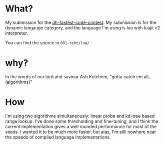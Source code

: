 # What?
My submission for the [dh-fastest-code-contest](https://github.com/rep-movsd/dh-fast-code-contest). My submission is for the dynamic langauge category, and the language I'm using is lua with luajit v2 interpreter.

You can find the source in `001-rekt/lua/`

# why?
In the words of our lord and saviour Ash Ketchem, "gotta catch em all, (algorithms)"

# How
I'm using two algorithms simultaneously: linear probe and kd-tree based range lookup. I've done some thresholding and fine-tuning, and I think the current implementation gives a well rounded performance for most of the seeds. I wanted it to be much more faster, but alas, I'm still nowhere near the speeds of compiled language implementations. 

